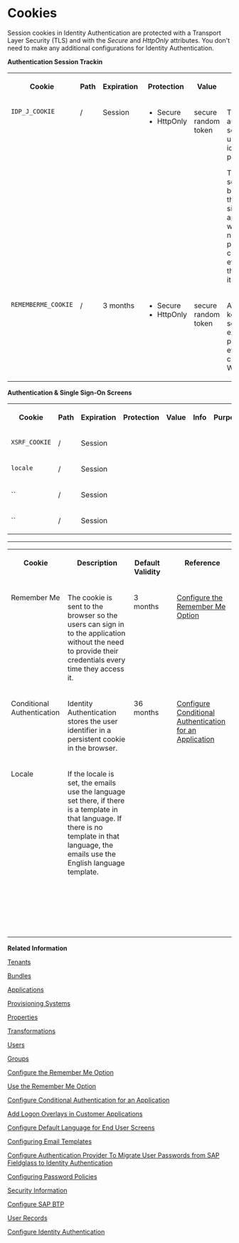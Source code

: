 <!-- loioe60fd0483d414f728fd162c9f525513e -->

# Cookies

Session cookies in Identity Authentication are protected with a Transport Layer Security \(TLS\) and with the *Secure* and *HttpOnly* attributes. You don't need to make any additional configurations for Identity Authentication.

**Authentication Session Trackin**


<table>
<tr>
<th valign="top">

Cookie

</th>
<th valign="top">

Path

</th>
<th valign="top">

Expiration

</th>
<th valign="top">

Protection

</th>
<th valign="top">

Value

</th>
<th valign="top">

Info

</th>
<th valign="top">

Reference

</th>
</tr>
<tr>
<td valign="top">

`IDP_J_COOKIE`

</td>
<td valign="top">

/

</td>
<td valign="top">

Session

</td>
<td valign="top">

-   Secure
-   HttpOnly



</td>
<td valign="top">

secure random token

</td>
<td valign="top">

Track the authentication session of the user at the identity provider.

The cookie is sent to the browser so the users can sign in to the application without the need to provide their credentials every time they access it.

</td>
<td valign="top">

 

</td>
</tr>
<tr>
<td valign="top">

`REMEMBERME_COOKIE`

</td>
<td valign="top">

/

</td>
<td valign="top">

3 months

</td>
<td valign="top">

-   Secure
-   HttpOnly



</td>
<td valign="top">

secure random token

</td>
<td valign="top">

Allow user to keep their session for an extended period of time even after closing the Web browser

</td>
<td valign="top">

[Configure the Remember Me Option](Operation-Guide/configure-the-remember-me-option-08d41f4.md)

</td>
</tr>
</table>

**Authentication & Single Sign-On Screens**


<table>
<tr>
<th valign="top">

Cookie

</th>
<th valign="top">

Path

</th>
<th valign="top">

Expiration

</th>
<th valign="top">

Protection

</th>
<th valign="top">

Value

</th>
<th valign="top">

Info

</th>
<th valign="top">

Purpose

</th>
</tr>
<tr>
<td valign="top">

`XSRF_COOKIE`

</td>
<td valign="top">

/

</td>
<td valign="top">

Session

</td>
<td valign="top">

 

</td>
<td valign="top">

 

</td>
<td valign="top">

 

</td>
<td valign="top">

 

</td>
</tr>
<tr>
<td valign="top">

`locale`

</td>
<td valign="top">

/

</td>
<td valign="top">

Session

</td>
<td valign="top">

 

</td>
<td valign="top">

 

</td>
<td valign="top">

 

</td>
<td valign="top">

 

</td>
</tr>
<tr>
<td valign="top">

``

</td>
<td valign="top">

/

</td>
<td valign="top">

Session

</td>
<td valign="top">

 

</td>
<td valign="top">

 

</td>
<td valign="top">

 

</td>
<td valign="top">

 

</td>
</tr>
<tr>
<td valign="top">

``

</td>
<td valign="top">

/

</td>
<td valign="top">

Session

</td>
<td valign="top">

 

</td>
<td valign="top">

 

</td>
<td valign="top">

 

</td>
<td valign="top">

 

</td>
</tr>
</table>

****


<table>
<tr>
<th valign="top">

Cookie

</th>
<th valign="top">

Description

</th>
<th valign="top">

Default Validity

</th>
<th valign="top">

 

</th>
<th valign="top">

Reference

</th>
</tr>
<tr>
<td valign="top">

Remember Me

</td>
<td valign="top">

The cookie is sent to the browser so the users can sign in to the application without the need to provide their credentials every time they access it.

</td>
<td valign="top">

3 months

</td>
<td valign="top">

 

</td>
<td valign="top">

[Configure the Remember Me Option](Operation-Guide/configure-the-remember-me-option-08d41f4.md)

</td>
</tr>
<tr>
<td valign="top">

Conditional Authentication

</td>
<td valign="top">

Identity Authentication stores the user identifier in a persistent cookie in the browser.

</td>
<td valign="top">

36 months

</td>
<td valign="top">

 

</td>
<td valign="top">

[Configure Conditional Authentication for an Application](Operation-Guide/configure-conditional-authentication-for-an-application-0143dce.md)

</td>
</tr>
<tr>
<td valign="top">

Locale

</td>
<td valign="top">

If the locale is set, the emails use the language set there, if there is a template in that language. If there is no template in that language, the emails use the English language template.

</td>
<td valign="top">

 

</td>
<td valign="top">

 

</td>
<td valign="top">

 

</td>
</tr>
<tr>
<td valign="top">

 

</td>
<td valign="top">

 

</td>
<td valign="top">

 

</td>
<td valign="top">

 

</td>
<td valign="top">

 

</td>
</tr>
<tr>
<td valign="top">

 

</td>
<td valign="top">

 

</td>
<td valign="top">

 

</td>
<td valign="top">

 

</td>
<td valign="top">

 

</td>
</tr>
</table>

**Related Information**  


[Tenants](tenants-93160eb.md "A tenant refers to your (customer-specific) instance of SAP Cloud Identity Services. It's delivered to you as part of a bundle with an SAP cloud solution or as part of a self-service request in SAP BTP cockpit.")

[Bundles](bundles-25b65a4.md "A bundle is a group of preconfigured products and services which are sold together.")

[Applications](applications-404a11c.md "An application is associated with a consumer of Identity Authentication as an identity provider. This consumer could be for example an SAP cloud solution, a third-party application, SAP BTP subaccount, or the SAP Cloud Identity Services administration console.")

[Provisioning Systems](provisioning-systems-15da6af.md "Identity Provisioning provides connectors to various business applications for provisioning and deprovisioning of users and groups. These business applications are set up as provisioning systems in the administration console of SAP Cloud Identity Services.")

[Properties](properties-e92c1aa.md "Properties hold the configuration of a provisioning system.")

[Transformations](transformations-81f5204.md "Transformations help you transform user and group attributes from the data model of the source system to the data model of the target system.")

[Users](users-70e95d1.md "Users in SAP Cloud Identity Services fall into two categories: administrators and end users.")

[Groups](groups-d93be69.md "SAP Cloud Identity Services offers groups to organize users based on common characteristics, authorization, or application. Use them to efficiently manage user access and permissions within your organization's SAP Cloud Identity Services environment.")

[Configure the Remember Me Option](Operation-Guide/configure-the-remember-me-option-08d41f4.md "Tenant administrators can configure the Remember me option as visible or hidden, and checked or unchecked.")

[Use the Remember Me Option](User-Guide/use-the-remember-me-option-bc7c6c6.md "With the Remember me functionality enabled, you can log on to an application without the need to provide your credentials every time you access it.")

[Configure Conditional Authentication for an Application](Operation-Guide/configure-conditional-authentication-for-an-application-0143dce.md "Tenant administrator can define rules for authenticating identity provider according to email domain, user type, user group, and IP range (specified in CIDR notation).")

[Add Logon Overlays in Customer Applications](Development/add-logon-overlays-in-customer-applications-5e98ecf.md "This document describes how service providers that delegate authentication to Identity Authentication can use embedded frames, also called overlays, for the logon pages of their applications.")

[Configure Default Language for End User Screens](Operation-Guide/configure-default-language-for-end-user-screens-2cb73c3.md "Select the language that the end user screen uses if the language of the browser isn’t in the list of supported languages.")

[Configuring Email Templates](Operation-Guide/configuring-email-templates-b2afbcd.md "Tenant administrators can use the default or a custom email template set for the application processes.")

[Configure Authentication Provider To Migrate User Passwords from SAP Fieldglass to Identity Authentication](Operation-Guide/configure-authentication-provider-to-migrate-user-passwords-from-sap-fieldglass-to-identi-b0c7ec8.md)

[Configuring Password Policies](Operation-Guide/configuring-password-policies-12b3395.md "Passwords for the authentication of users are subject to certain rules. These rules are defined in the password policy. Identity Authentication provides you with two predefined password policies, in addition to which you can create and configure up to three custom password policies.")

[Security Information](Security/security-information-6e88d82.md "This document is an overview of security-relevant information that applies to Identity Authentication, and contains recommendations about how administrators should secure it.")

[Configure SAP BTP](Operation-Guide/corporate-user-store-cloud-foundry-environment-9942ede.md#loiodd8240d6a4f54e938ec867c21a4e9222)

[User Records](Operation-Guide/corporate-user-store-cloud-foundry-environment-9942ede.md#loio500ac5e7d6574fdb8177ff4b637f1da2)

[Configure Identity Authentication](Operation-Guide/corporate-user-store-cloud-foundry-environment-9942ede.md#loiode5cff7e1ec14bd08d01e429390fe193)

